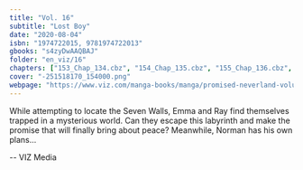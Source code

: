 ```yaml
---
title: "Vol. 16"
subtitle: "Lost Boy"
date: "2020-08-04"
isbn: "1974722015, 9781974722013"
gbooks: "s4zyDwAAQBAJ"
folder: "en_viz/16"
chapters: ["153_Chap_134.cbz", "154_Chap_135.cbz", "155_Chap_136.cbz", "156_Chap_137.cbz", "157_Chap_138.cbz", "158_Chap_139.cbz", "159_Chap_140.cbz", "160_Chap_141.cbz", "161_Chap_142.cbz", "162_Chap_143.cbz"]
cover: "-251518170_154000.png"
webpage: "https://www.viz.com/manga-books/manga/promised-neverland-volume-16/product/6366"
---
```


<p>While attempting to locate the Seven Walls, Emma and Ray find themselves trapped in a mysterious world. Can they escape this labyrinth and make the promise that will finally bring about peace? Meanwhile, Norman has his own plans...</p> -- VIZ Media
